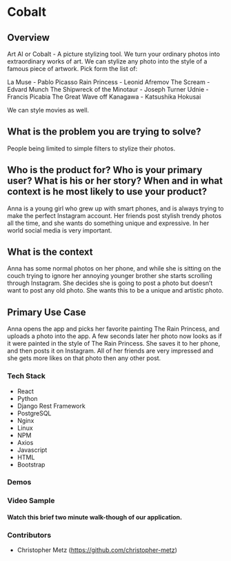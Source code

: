 # Cobalt

## Overview

Art AI or Cobalt - A picture stylizing tool. We turn your ordinary photos into extraordinary works of art. We can stylize any photo into the style of a famous piece of artwork. Pick form the list of:

La Muse - Pablo Picasso
Rain Princess - Leonid Afremov
The Scream - Edvard Munch
The Shipwreck of the Minotaur - Joseph Turner
Udnie - Francis Picabia
The Great Wave off Kanagawa - Katsushika Hokusai

We can style movies as well.

## What is the problem you are trying to solve?

People being limited to simple filters to stylize their photos.

## Who is the product for? Who is your primary user? What is his or her story?  When and in what context is he most likely to use your product?

Anna is a young girl who grew up with smart phones, and is always trying to make the perfect Instagram account. Her friends post stylish trendy photos all the time, and she wants do something unique and expressive. In her world social media is very important.

## What is the context

Anna has some normal photos on her phone, and while she is sitting on the couch trying to ignore her annoying younger brother she starts scrolling through Instagram. She decides she is going to post a photo but doesn’t want to post any old photo. She wants this to be a unique and artistic photo.


## Primary Use Case

Anna opens the app and picks her favorite painting The Rain Princess, and uploads a photo into the app. A few seconds later her photo now looks as if it were painted in the style of The Rain Princess. She saves it to her phone, and then posts it on Instagram. All of her friends are very impressed and she gets more likes on that photo then any other post.

### Tech Stack
- React
- Python
- Django Rest Framework
- PostgreSQL
- Nginx
- Linux
- NPM
- Axios
- Javascript
- HTML
- Bootstrap

### Demos

### Video Sample

#### Watch this brief two minute walk-though of our application.

### Contributors
- Christopher Metz (https://github.com/christopher-metz)
